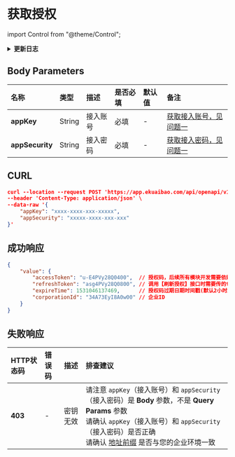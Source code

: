 # 获取授权

import Control from "@theme/Control";

<Control
  method="POST"
  url="/api/openapi/v1/auth/getAccessToken"
/>

<details>
  <summary><b>更新日志</b></summary>
  <div>

- [**1.17.0**](/updateLog/update-log#1170)
  - 🐞 修复了 **获取授权** 后立即使用 `accessToken` 报 **HTTP403** 的BUG，提供添加延迟后返回 `accessToken` 的处理。

</div>
</details>

## Body Parameters

| 名称 | 类型 | 描述 | 是否必填 | 默认值 | 备注 |
| :--- | :--- | :--- | :--- |:--- | :--- |
| **appKey**       | String | 接入账号 | 必填 | - | [获取接入账号，见问题一](/docs/open-api/getting-started/question-answer) |
| **appSecurity**  | String | 接入密码 | 必填 | - | [获取接入密码，见问题一](/docs/open-api/getting-started/question-answer) |

## CURL
```json
curl --location --request POST 'https://app.ekuaibao.com/api/openapi/v1/auth/getAccessToken' \
--header 'Content-Type: application/json' \
--data-raw '{
    "appKey": "xxxx-xxxx-xxx-xxxxx",
    "appSecurity": "xxxxx-xxxx-xxx-xxx"
}'
```

## 成功响应
```json
{
    "value": {
        "accessToken": "u-E4PVy28Q0400",  // 授权码，后续所有模块开发需要依赖此返回值
        "refreshToken": "asg4PVy28Q0800", // 调用【刷新授权】接口时需要传的token
        "expireTime": 1531046137469,      // 授权码过期日期时间戳(默认2小时后到期)
        "corporationId": "34A73EyI8A0w00" // 企业ID
    }
}
```

## 失败响应

| HTTP状态码 | 错误码 | 描述 | 排查建议                                                                                                                                                                                       |
| :--- | :--- | :--- |:-------------------------------------------------------------------------------------------------------------------------------------------------------------------------------------------|
| **403** | - | 密钥无效 | 请注意 `appKey`（接入账号）和 `appSecurity`（接入密码）是 **Body** 参数，不是 **Query Params** 参数<br/>请确认 `appKey`（接入账号）和 `appSecurity`（接入密码）是否正确<br/>请确认 [地址前缀](/docs/open-api/getting-started/origin#curl) 是否与您的企业环境一致 |
